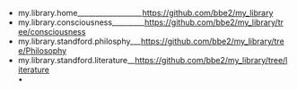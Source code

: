 - my.library.home__________________https://github.com/bbe2/my_library  
- my.library.consciousness_________https://github.com/bbe2/my_library/tree/consciousness  
- my.library.standford.philosphy___https://github.com/bbe2/my_library/tree/Philosophy  
- my.library.standford.literature__https://github.com/bbe2/my_library/tree/literature  
•  
